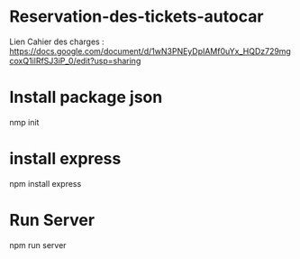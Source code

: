# Reservation-des-tickets-autocar
Lien Cahier des charges : https://docs.google.com/document/d/1wN3PNEyDpIAMf0uYx_HQDz729mgcoxQ1ilRfSJ3iP_0/edit?usp=sharing

# Install package json
nmp init

# install express
npm install express

# Run Server
npm run server

# 
